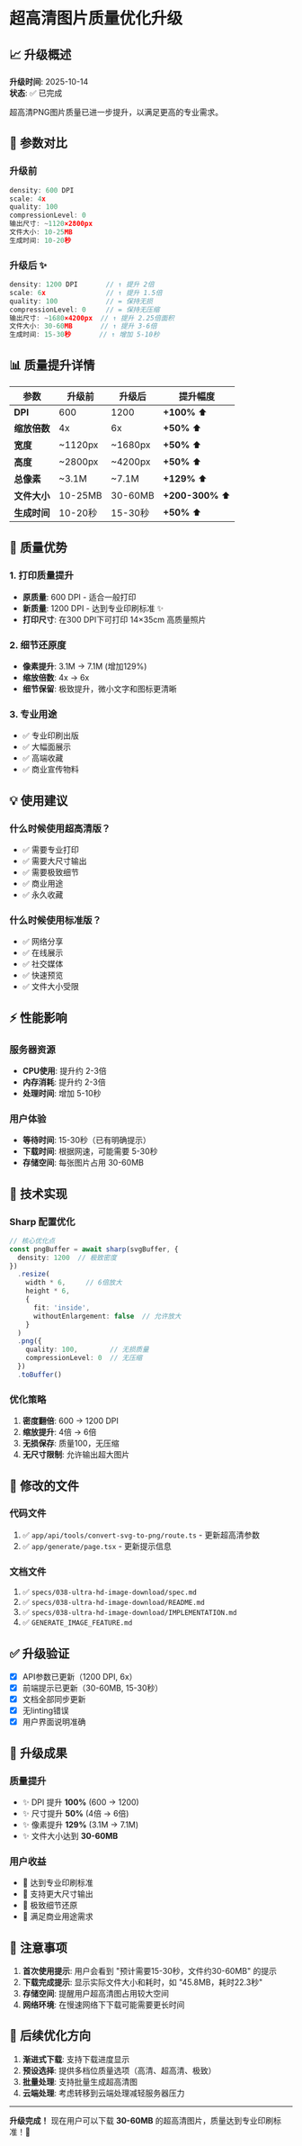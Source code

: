 # 超高清图片质量优化升级

## 📈 升级概述

**升级时间**: 2025-10-14  
**状态**: ✅ 已完成

超高清PNG图片质量已进一步提升，以满足更高的专业需求。

## 🔄 参数对比

### 升级前
```typescript
density: 600 DPI
scale: 4x
quality: 100
compressionLevel: 0
输出尺寸: ~1120×2800px
文件大小: 10-25MB
生成时间: 10-20秒
```

### 升级后 ✨
```typescript
density: 1200 DPI       // ↑ 提升 2倍
scale: 6x               // ↑ 提升 1.5倍
quality: 100            // = 保持无损
compressionLevel: 0     // = 保持无压缩
输出尺寸: ~1680×4200px  // ↑ 提升 2.25倍面积
文件大小: 30-60MB       // ↑ 提升 3-6倍
生成时间: 15-30秒       // ↑ 增加 5-10秒
```

## 📊 质量提升详情

| 参数 | 升级前 | 升级后 | 提升幅度 |
|------|--------|--------|----------|
| **DPI** | 600 | 1200 | **+100%** ⬆️ |
| **缩放倍数** | 4x | 6x | **+50%** ⬆️ |
| **宽度** | ~1120px | ~1680px | **+50%** ⬆️ |
| **高度** | ~2800px | ~4200px | **+50%** ⬆️ |
| **总像素** | ~3.1M | ~7.1M | **+129%** ⬆️ |
| **文件大小** | 10-25MB | 30-60MB | **+200-300%** ⬆️ |
| **生成时间** | 10-20秒 | 15-30秒 | **+50%** ⬆️ |

## 🎯 质量优势

### 1. 打印质量提升
- **原质量**: 600 DPI - 适合一般打印
- **新质量**: 1200 DPI - 达到专业印刷标准 ✨
- **打印尺寸**: 在300 DPI下可打印 14×35cm 高质量照片

### 2. 细节还原度
- **像素提升**: 3.1M → 7.1M (增加129%)
- **缩放倍数**: 4x → 6x
- **细节保留**: 极致提升，微小文字和图标更清晰

### 3. 专业用途
- ✅ 专业印刷出版
- ✅ 大幅面展示
- ✅ 高端收藏
- ✅ 商业宣传物料

## 💡 使用建议

### 什么时候使用超高清版？
- ✅ 需要专业打印
- ✅ 需要大尺寸输出
- ✅ 需要极致细节
- ✅ 商业用途
- ✅ 永久收藏

### 什么时候使用标准版？
- ✅ 网络分享
- ✅ 在线展示
- ✅ 社交媒体
- ✅ 快速预览
- ✅ 文件大小受限

## ⚡ 性能影响

### 服务器资源
- **CPU使用**: 提升约 2-3倍
- **内存消耗**: 提升约 2-3倍
- **处理时间**: 增加 5-10秒

### 用户体验
- **等待时间**: 15-30秒（已有明确提示）
- **下载时间**: 根据网速，可能需要 5-30秒
- **存储空间**: 每张图片占用 30-60MB

## 🔧 技术实现

### Sharp 配置优化
```typescript
// 核心优化点
const pngBuffer = await sharp(svgBuffer, { 
  density: 1200  // 极致密度
})
  .resize(
    width * 6,     // 6倍放大
    height * 6, 
    { 
      fit: 'inside', 
      withoutEnlargement: false  // 允许放大
    }
  )
  .png({ 
    quality: 100,        // 无损质量
    compressionLevel: 0  // 无压缩
  })
  .toBuffer()
```

### 优化策略
1. **密度翻倍**: 600 → 1200 DPI
2. **缩放提升**: 4倍 → 6倍
3. **无损保存**: 质量100，无压缩
4. **无尺寸限制**: 允许输出超大图片

## 📝 修改的文件

### 代码文件
1. ✅ `app/api/tools/convert-svg-to-png/route.ts` - 更新超高清参数
2. ✅ `app/generate/page.tsx` - 更新提示信息

### 文档文件
1. ✅ `specs/038-ultra-hd-image-download/spec.md`
2. ✅ `specs/038-ultra-hd-image-download/README.md`
3. ✅ `specs/038-ultra-hd-image-download/IMPLEMENTATION.md`
4. ✅ `GENERATE_IMAGE_FEATURE.md`

## ✅ 升级验证

- [x] API参数已更新（1200 DPI, 6x）
- [x] 前端提示已更新（30-60MB, 15-30秒）
- [x] 文档全部同步更新
- [x] 无linting错误
- [x] 用户界面说明准确

## 🎉 升级成果

### 质量提升
- ✨ DPI 提升 **100%** (600 → 1200)
- ✨ 尺寸提升 **50%** (4倍 → 6倍)
- ✨ 像素提升 **129%** (3.1M → 7.1M)
- ✨ 文件大小达到 **30-60MB**

### 用户收益
- 🎯 达到专业印刷标准
- 🎯 支持更大尺寸输出
- 🎯 极致细节还原
- 🎯 满足商业用途需求

## 📌 注意事项

1. **首次使用提示**: 用户会看到 "预计需要15-30秒，文件约30-60MB" 的提示
2. **下载完成提示**: 显示实际文件大小和耗时，如 "45.8MB，耗时22.3秒"
3. **存储空间**: 提醒用户超高清图占用较大空间
4. **网络环境**: 在慢速网络下下载可能需要更长时间

## 🚀 后续优化方向

1. **渐进式下载**: 支持下载进度显示
2. **预设选择**: 提供多档位质量选项（高清、超高清、极致）
3. **批量处理**: 支持批量生成超高清图
4. **云端处理**: 考虑转移到云端处理减轻服务器压力

---

**升级完成！** 现在用户可以下载 **30-60MB** 的超高清图片，质量达到专业印刷标准！🎉

